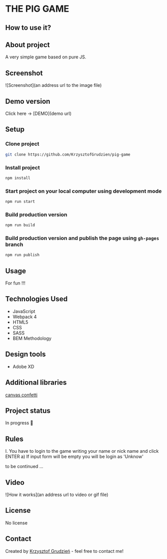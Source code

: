 # THE PIG GAME

## How to use it?
## About project
A very simple game based on pure JS.

## Screenshot
![Screenshot](an address url to the image file)

## Demo version
Click here  -> [DEMO](demo url)

## Setup

  ### Clone project
  ```bash
  git clone https://github.com/KrzysztofGrudzien/pig-game
  ```
  ### Install project
  ```bash
  npm install
  ```
  ### Start project on your local computer using development mode
  ```bash
  npm run start
  ```
  ### Build production version
  ```bash
  npm run build
  ```
  ### Build production version and publish the page using `gh-pages` branch
```bash
npm run publish
```
## Usage
For fun !!!

## Technologies Used
- JavaScript
- Webpack 4
- HTML5
- CSS
- SASS
- BEM Methodology

## Design tools
- Adobe XD

## Additional libraries
[canvas confetti](https://www.npmjs.com/package/canvas-confetti)

## Project status 
In progress 🎉

## Rules

I. You have to login to the game writing your name or nick name and click ENTER 
a) If input form will be empty you will be login as 'Unknow' 

to be continued ...



## Video
![How it works](an address url to video or gif file)

## License
No license

## Contact
Created by [Krzysztof Grudzień](http://criscode.eu) - feel free to contact me!


